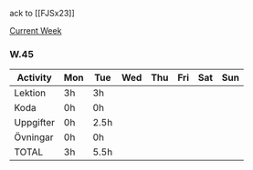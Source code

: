 ack to [[FJSx23]]

[Current Week](https://vecka.nu/)


### W.45

| Activity  | Mon | Tue | Wed | Thu | Fri | Sat | Sun |
| --------- | --- | --- | --- | --- | --- | --- | --- |
| Lektion   | 3h  | 3h  |     |     |     |     |     |
| Koda      | 0h  | 0h  |     |     |     |     |     |
| Uppgifter | 0h  | 2.5h  |     |     |     |     |     |
| Övningar  | 0h  | 0h  |     |     |     |     |     |
| TOTAL     | 3h  | 5.5h  |     |     |     |     |     |

